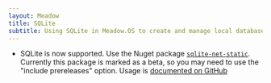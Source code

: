 ```yaml
---
layout: Meadow
title: SQLite
subtitle: Using SQLite in Meadow.OS to create and manage local databases.
---
```


* SQLite is now supported.  Use the Nuget package [`sqlite-net-static`](https://www.nuget.org/packages/sqlite-net-static).  Currently this package is marked as a beta, so you may need to use the "include prereleases" option. Usage is [documented on GitHub](https://github.com/praeclarum/sqlite-net)
